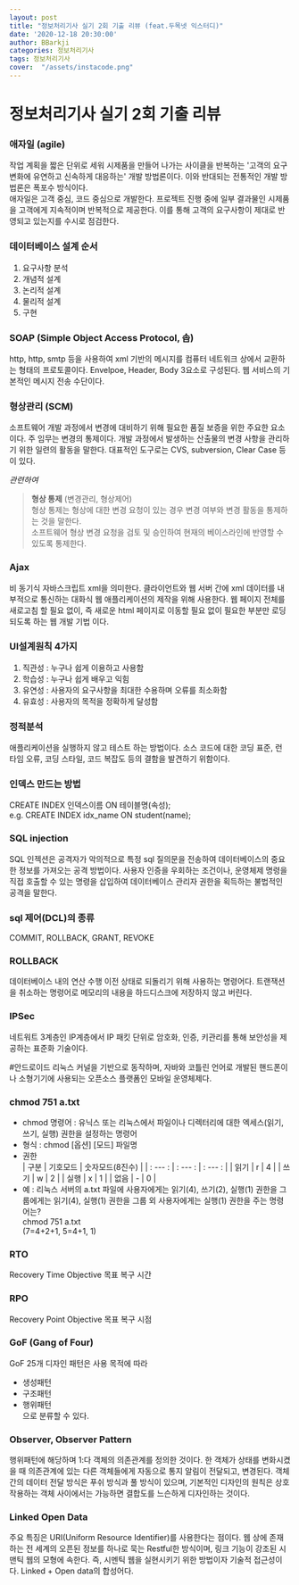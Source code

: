 ```yaml
---
layout: post
title: "정보처리기사 실기 2회 기출 리뷰 (feat.두목넷 익스터디)"
date: '2020-12-18 20:30:00'
author: BBarkji
categories: 정보처리기사
tags: 정보처리기사
cover:  "/assets/instacode.png"
---
```




# 정보처리기사 실기 2회 기출 리뷰
  
  
  

### 애자일 (agile)
작업 계획을 짧은 단위로 세워 시제품을 만들어 나가는 사이클을 반복하는 '고객의 요구 변화에 유연하고 신속하게 대응하는' 개발 방법론이다. 이와 반대되는 전통적인 개발 방법론은 폭포수 방식이다.  
애자일은 고객 중심, 코드 중심으로 개발한다. 프로젝트 진행 중에 일부 결과물인 시제품을 고객에게 지속적이며 반복적으로 제공한다. 이를 통해 고객의 요구사항이 제대로 반영되고 있는지를 수시로 점검한다.
  
  
  
  
  
### 데이터베이스 설계 순서
1. 요구사항 분석
2. 개념적 설계
3. 논리적 설계
4. 물리적 설계
5. 구현
  
  
  
  
  
### SOAP (Simple Object Access Protocol, 솝)
http, http, smtp 등을 사용하여 xml 기반의 메시지를 컴퓨터 네트워크 상에서 교환하는 형태의 프로토콜이다. Envelpoe, Header, Body 3요소로 구성된다. 웹 서비스의 기본적인 메시지 전송 수단이다.
  
  
  
  
  
### 형상관리 (SCM)
소프트웨어 개발 과정에서 변경에 대비하기 위해 필요한 품질 보증을 위한 주요한 요소이다. 주 임무는 변경의 통제이다. 개발 과정에서 발생하는 산출물의 변경 사항을 관리하기 위한 일련의 활동을 말한다. 대표적인 도구로는 CVS, subversion, Clear Case 등이 있다. 
  
  
_관련하여_  
  
> **형상 통제** (변경관리, 형상제어)  
> 형상 통제는 형상에 대한 변경 요청이 있는 경우 변경 여부와 변경 활동을 통제하는 것을 말한다.  
> 소프트웨어 형상 변경 요청을 검토 및 승인하여 현재의 베이스라인에 반영할 수 있도록 통제한다.  
  
  
  
  
  
### Ajax 
비 동기식 자바스크립트 xml을 의미한다. 클라이언트와 웹 서버 간에 xml 데이터를 내부적으로 통신하는 대화식 웹 애플리케이션의 제작을 위해 사용한다. 웹 페이지 전체를 새로고침 할 필요 없이, 즉 새로운 html 페이지로 이동할 필요 없이 필요한 부분만 로딩되도록 하는 웹 개발 기법 이다.
  
  
  
  
 
### UI설계원칙 4가지
1. 직관성 : 누구나 쉽게 이용하고 사용함
2. 학습성 : 누구나 쉽게 배우고 익힘
3. 유연성 : 사용자의 요구사항을 최대한 수용하며 오류를 최소화함
4. 유효성 : 사용자의 목적을 정확하게 달성함
  
  
  
  
  
### 정적분석
애플리케이션을 실행하지 않고 테스트 하는 방법이다. 소스 코드에 대한 코딩 표준, 런 타임 오류, 코딩 스타일, 코드 복잡도 등의 결함을 발견하기 위함이다. 
  
  
  
  
  
### 인덱스 만드는 방법
CREATE INDEX 인덱스이름 ON 테이블명(속성);  
e.g. CREATE INDEX idx_name ON student(name);  
  
  
  
  
  
### SQL injection
SQL 인젝션은 공격자가 악의적으로 특정 sql 질의문을 전송하여 데이터베이스의 중요한 정보를 가져오는 공격 방법이다. 사용자 인증을 우회하는 조건이나, 운영체제 명령을 직접 호출할 수 있는 명령을 삽입하여 데이터베이스 관리자 권한을 획득하는 불법적인 공격을 말한다.  
  
  
  
  
  
### sql 제어(DCL)의 종류
COMMIT, ROLLBACK, GRANT, REVOKE
  
  
  
  
### ROLLBACK
데이터베이스 내의 연산 수행 이전 상태로 되돌리기 위해 사용하는 명령어다. 트랜잭션을 취소하는 명령어로 메모리의 내용을 하드디스크에 저장하지 않고 버린다.  
  
  
  
  
  
### IPSec
네트워트 3계층인 IP계층에서 IP 패킷 단위로 암호화, 인증, 키관리를 통해 보안성을 제공하는 표준화 기술이다.  
  
  
  
  
  
#안드로이드
리눅스 커널을 기반으로 동작하며, 자바와 코틀린 언어로 개발된 핸드폰이나 소형기기에 사용되는 오픈소스 플랫폼인 모바일 운영체제다.  
  
  
  
  
  
### chmod 751 a.txt
* chmod 명령어 : 유닉스 또는 리눅스에서 파일이나 디렉터리에 대한 엑세스(읽기, 쓰기, 실행) 권한을 설정하는 명령어  
* 형식 : chmod [옵션] [모드] 파일명
* 권한  
| 구분 | 기호모드 | 숫자모드(8진수) |
| : --- : | : --- : | : --- : |
| 읽기 | r | 4 |
| 쓰기 | w | 2 |
| 실행 | x | 1 |
| 없음 | - | 0 |  
* 예 : 리눅스 서버의 a.txt 파일에 사용자에게는 읽기(4), 쓰기(2), 실행(1) 권한을 그룹에게는 읽기(4), 실행(1) 권한을 그룹 외 사용자에게는 실행(1) 권한을 주는 명령어는?  
chmod 751 a.txt  
(7=4+2+1, 5=4+1, 1)  
  
  
  
  
  
### RTO
Recovery Time Objective 목표 복구 시간  
  
  
  
  
  
### RPO
Recovery Point Objective 목표 복구 시점  
  
  
  
  
  
### GoF (Gang of Four)
GoF 25개 디자인 패턴은 사용 목적에 따라 
* 생성패턴
* 구조패턴
* 행위패턴  
으로 분류할 수 있다.  
  
  
  
  
  
### Observer, Observer Pattern
행위패턴에 해당하며 1:다 객체의 의존관계를 정의한 것이다. 한 객체가 상태를 변화시켰을 때 의존관계에 있는 다른 객체들에게 자동으로 통지 알림이 전달되고, 변경된다. 객체 간의 데이터 전달 방식은 푸쉬 방식과 풀 방식이 있으며, 기본적인 디자인의 원칙은 상호작용하는 객체 사이에서는 가능하면 결합도를 느슨하게 디자인하는 것이다.  
   
  
  
  
  
### Linked Open Data
주요 특징은 URI(Uniform Resource Identifier)를 사용한다는 점이다. 웹 상에 존재하는 전 세계의 오픈된 정보를 하나로 묵는 Restful한 방식이며, 링크 기능이 강조된 시맨틱 웹의 모형에 속한다. 즉, 시멘틱 웹을 실현시키기 위한 방법이자 기술적 접근성이다. Linked + Open data의 합성어다.   
  
  
  
  











